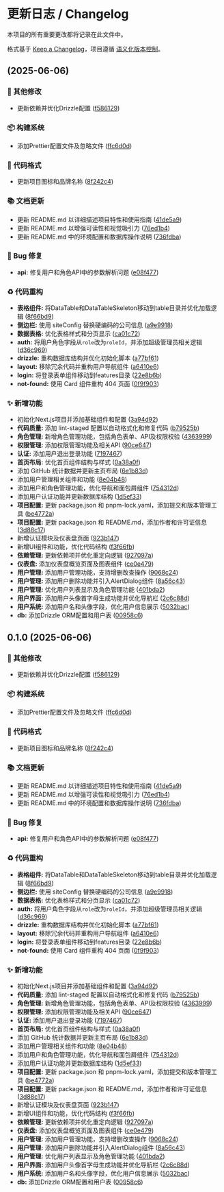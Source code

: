 # 更新日志 / Changelog

本项目的所有重要更改都将记录在此文件中。

格式基于 [Keep a Changelog](https://keepachangelog.com/zh-CN/1.0.0/)，项目遵循 [语义化版本控制](https://semver.org/lang/zh-CN/)。

##  (2025-06-06)


### 🔨 其他修改

* 更新依赖并优化Drizzle配置 ([f586129](https://github.com/guizimo/n-admin/commit/f586129aec29a847985436945742b414a0ed098e))


### 📦 构建系统

* 添加Prettier配置文件及忽略文件 ([ffc6d0d](https://github.com/guizimo/n-admin/commit/ffc6d0d6d4580620a3d1c7bf01b7085d74d39b4a))


### 💄 代码格式

* 更新项目图标和品牌名称 ([8f242c4](https://github.com/guizimo/n-admin/commit/8f242c48763fb5a01566c0b0f967e44b297793ee))


### 📚 文档更新

* 更新 README.md 以详细描述项目特性和使用指南 ([41de5a9](https://github.com/guizimo/n-admin/commit/41de5a994d21497c54e734d8176b905a1634bd2e))
* 更新 README.md 以增强可读性和视觉吸引力 ([76ed1b4](https://github.com/guizimo/n-admin/commit/76ed1b4a3d940635da36be15c6b1d380cb4d441b))
* 更新 README.md 中的环境配置和数据库操作说明 ([736fdba](https://github.com/guizimo/n-admin/commit/736fdba24d3546c276f63ee88a100659851ec9a1))


### 🐛 Bug 修复

* **api:** 修复用户和角色API中的参数解析问题 ([e08f477](https://github.com/guizimo/n-admin/commit/e08f477711eb187e357eef1772253fa6e1e5f947))


### ♻️ 代码重构

* **表格组件:** 将DataTable和DataTableSkeleton移动到table目录并优化加载逻辑 ([8f66bd9](https://github.com/guizimo/n-admin/commit/8f66bd9180bbf3bcaea595e8dab2ef8ccb274e58))
* **侧边栏:** 使用 siteConfig 替换硬编码的公司信息 ([a9e9918](https://github.com/guizimo/n-admin/commit/a9e991880e3cd1c2f272edce02881304cea7285b))
* **数据表格:** 优化表格样式和分页显示 ([ca01c72](https://github.com/guizimo/n-admin/commit/ca01c72edfba55f8e98abca68b8bf026aeffa0d5))
* **auth:** 将用户角色字段从`role`改为`roleId`，并添加超级管理员相关逻辑 ([d36c969](https://github.com/guizimo/n-admin/commit/d36c969af236dcce170e606469e96fb2943b9cc1))
* **drizzle:** 重构数据库结构并优化初始化脚本 ([a77bf61](https://github.com/guizimo/n-admin/commit/a77bf61705d629aa1543cb0942c89376be20e707))
* **layout:** 移除冗余代码并重构用户导航组件 ([a6410e6](https://github.com/guizimo/n-admin/commit/a6410e66fefe31a8e9cec28a24d4a706391aa975))
* **login:** 将登录表单组件移动到features目录 ([22e8b6b](https://github.com/guizimo/n-admin/commit/22e8b6b65a709160cb8c64be33a725e919985973))
* **not-found:** 使用 Card 组件重构 404 页面 ([0f9f903](https://github.com/guizimo/n-admin/commit/0f9f90375314eb2c62d7259e0c950ea86c86b8cb))


### ✨ 新增功能

* 初始化Next.js项目并添加基础组件和配置 ([3a94d92](https://github.com/guizimo/n-admin/commit/3a94d923e810fd2f32c61d65982342a21a9d5cf8))
* **代码质量:** 添加 lint-staged 配置以自动格式化和修复代码 ([b79525b](https://github.com/guizimo/n-admin/commit/b79525b6207e91665a7b749f32acec3c3372a3f2))
* **角色管理:** 新增角色管理功能，包括角色表单、API及权限校验 ([4363999](https://github.com/guizimo/n-admin/commit/4363999f5f4a5ec964f8594fff29deaf3a39a8a1))
* **权限管理:** 添加权限管理功能及相关API ([90ce647](https://github.com/guizimo/n-admin/commit/90ce64774ebeb8c234bc8d45df07c80eab60443c))
* **认证:** 添加用户退出登录功能 ([7197467](https://github.com/guizimo/n-admin/commit/7197467e141ef60f196d3ccf4a3d996ba4bab3f0))
* **首页布局:** 优化首页组件结构与样式 ([0a38a0f](https://github.com/guizimo/n-admin/commit/0a38a0fe4c96acef160d77f8f46b9edcf63dce31))
* 添加 GitHub 统计数据并更新主页布局 ([6e1b83d](https://github.com/guizimo/n-admin/commit/6e1b83db09c54cf2550b4a9ad87508449dd61cc3))
* 添加用户管理相关组件和功能 ([8e04b48](https://github.com/guizimo/n-admin/commit/8e04b4878937fd3fdcd895ca044a1d69798e1c6b))
* 添加用户和角色管理功能，优化导航和面包屑组件 ([754312d](https://github.com/guizimo/n-admin/commit/754312d00f84ed7d2904bcbc5255712284916642))
* 添加用户认证功能并更新数据库结构 ([1d5ef33](https://github.com/guizimo/n-admin/commit/1d5ef335dedb48224a920d7ae73b19fba8b73bbb))
* **项目配置:** 更新 package.json 和 pnpm-lock.yaml，添加提交和版本管理工具 ([be4772a](https://github.com/guizimo/n-admin/commit/be4772ad907bcf71637da3c06a72f6364deb4a79))
* **项目配置:** 更新 package.json 和 README.md，添加作者和许可证信息 ([3d88c17](https://github.com/guizimo/n-admin/commit/3d88c175b65e0b3d1e33b1659db9072e560aba60))
* 新增认证模块及仪表盘页面 ([923b147](https://github.com/guizimo/n-admin/commit/923b147de9256dade3a12f88ccdebf78a280e682))
* 新增UI组件和功能，优化代码结构 ([f3f66fb](https://github.com/guizimo/n-admin/commit/f3f66fb9650aa25bc8914b86cec17a73d11df55f))
* **依赖管理:** 更新依赖项并优化重定向逻辑 ([927097a](https://github.com/guizimo/n-admin/commit/927097a39681bdbfd018959840b33901284851ae))
* **仪表盘:** 添加仪表盘概览页面及图表组件 ([ce0e479](https://github.com/guizimo/n-admin/commit/ce0e47980452fa5ab94fc1d2244f122065406fa1))
* **用户管理:** 添加用户管理功能，支持增删改查操作 ([9068c24](https://github.com/guizimo/n-admin/commit/9068c248781aea3ceda5d9952810f9232763d263))
* **用户管理:** 添加用户删除功能并引入AlertDialog组件 ([8a56c43](https://github.com/guizimo/n-admin/commit/8a56c433f5007121b161acc2a1884d705f24a09f))
* **用户管理:** 优化用户列表显示及角色管理功能 ([401bda2](https://github.com/guizimo/n-admin/commit/401bda2d0167e50c280371198f5d51bd2a926398))
* **用户界面:** 添加用户头像首字母生成功能并优化导航栏 ([2c6c88d](https://github.com/guizimo/n-admin/commit/2c6c88dc25a7480ec0f68c31f435046860c7f693))
* **用户系统:** 添加用户名和头像字段，优化用户信息展示 ([5032bac](https://github.com/guizimo/n-admin/commit/5032bac1775122391cfd41b501a02f307d0f8dd5))
* **db:** 添加Drizzle ORM配置和用户表 ([00958c6](https://github.com/guizimo/n-admin/commit/00958c69af6d6aba97a2516f7055ed657f159a49))

## 0.1.0 (2025-06-06)


### 🔨 其他修改

* 更新依赖并优化Drizzle配置 ([f586129](https://github.com/guizimo/n-admin/commit/f586129aec29a847985436945742b414a0ed098e))


### 📦 构建系统

* 添加Prettier配置文件及忽略文件 ([ffc6d0d](https://github.com/guizimo/n-admin/commit/ffc6d0d6d4580620a3d1c7bf01b7085d74d39b4a))


### 💄 代码格式

* 更新项目图标和品牌名称 ([8f242c4](https://github.com/guizimo/n-admin/commit/8f242c48763fb5a01566c0b0f967e44b297793ee))


### 📚 文档更新

* 更新 README.md 以详细描述项目特性和使用指南 ([41de5a9](https://github.com/guizimo/n-admin/commit/41de5a994d21497c54e734d8176b905a1634bd2e))
* 更新 README.md 以增强可读性和视觉吸引力 ([76ed1b4](https://github.com/guizimo/n-admin/commit/76ed1b4a3d940635da36be15c6b1d380cb4d441b))
* 更新 README.md 中的环境配置和数据库操作说明 ([736fdba](https://github.com/guizimo/n-admin/commit/736fdba24d3546c276f63ee88a100659851ec9a1))


### 🐛 Bug 修复

* **api:** 修复用户和角色API中的参数解析问题 ([e08f477](https://github.com/guizimo/n-admin/commit/e08f477711eb187e357eef1772253fa6e1e5f947))


### ♻️ 代码重构

* **表格组件:** 将DataTable和DataTableSkeleton移动到table目录并优化加载逻辑 ([8f66bd9](https://github.com/guizimo/n-admin/commit/8f66bd9180bbf3bcaea595e8dab2ef8ccb274e58))
* **侧边栏:** 使用 siteConfig 替换硬编码的公司信息 ([a9e9918](https://github.com/guizimo/n-admin/commit/a9e991880e3cd1c2f272edce02881304cea7285b))
* **数据表格:** 优化表格样式和分页显示 ([ca01c72](https://github.com/guizimo/n-admin/commit/ca01c72edfba55f8e98abca68b8bf026aeffa0d5))
* **auth:** 将用户角色字段从`role`改为`roleId`，并添加超级管理员相关逻辑 ([d36c969](https://github.com/guizimo/n-admin/commit/d36c969af236dcce170e606469e96fb2943b9cc1))
* **drizzle:** 重构数据库结构并优化初始化脚本 ([a77bf61](https://github.com/guizimo/n-admin/commit/a77bf61705d629aa1543cb0942c89376be20e707))
* **layout:** 移除冗余代码并重构用户导航组件 ([a6410e6](https://github.com/guizimo/n-admin/commit/a6410e66fefe31a8e9cec28a24d4a706391aa975))
* **login:** 将登录表单组件移动到features目录 ([22e8b6b](https://github.com/guizimo/n-admin/commit/22e8b6b65a709160cb8c64be33a725e919985973))
* **not-found:** 使用 Card 组件重构 404 页面 ([0f9f903](https://github.com/guizimo/n-admin/commit/0f9f90375314eb2c62d7259e0c950ea86c86b8cb))


### ✨ 新增功能

* 初始化Next.js项目并添加基础组件和配置 ([3a94d92](https://github.com/guizimo/n-admin/commit/3a94d923e810fd2f32c61d65982342a21a9d5cf8))
* **代码质量:** 添加 lint-staged 配置以自动格式化和修复代码 ([b79525b](https://github.com/guizimo/n-admin/commit/b79525b6207e91665a7b749f32acec3c3372a3f2))
* **角色管理:** 新增角色管理功能，包括角色表单、API及权限校验 ([4363999](https://github.com/guizimo/n-admin/commit/4363999f5f4a5ec964f8594fff29deaf3a39a8a1))
* **权限管理:** 添加权限管理功能及相关API ([90ce647](https://github.com/guizimo/n-admin/commit/90ce64774ebeb8c234bc8d45df07c80eab60443c))
* **认证:** 添加用户退出登录功能 ([7197467](https://github.com/guizimo/n-admin/commit/7197467e141ef60f196d3ccf4a3d996ba4bab3f0))
* **首页布局:** 优化首页组件结构与样式 ([0a38a0f](https://github.com/guizimo/n-admin/commit/0a38a0fe4c96acef160d77f8f46b9edcf63dce31))
* 添加 GitHub 统计数据并更新主页布局 ([6e1b83d](https://github.com/guizimo/n-admin/commit/6e1b83db09c54cf2550b4a9ad87508449dd61cc3))
* 添加用户管理相关组件和功能 ([8e04b48](https://github.com/guizimo/n-admin/commit/8e04b4878937fd3fdcd895ca044a1d69798e1c6b))
* 添加用户和角色管理功能，优化导航和面包屑组件 ([754312d](https://github.com/guizimo/n-admin/commit/754312d00f84ed7d2904bcbc5255712284916642))
* 添加用户认证功能并更新数据库结构 ([1d5ef33](https://github.com/guizimo/n-admin/commit/1d5ef335dedb48224a920d7ae73b19fba8b73bbb))
* **项目配置:** 更新 package.json 和 pnpm-lock.yaml，添加提交和版本管理工具 ([be4772a](https://github.com/guizimo/n-admin/commit/be4772ad907bcf71637da3c06a72f6364deb4a79))
* **项目配置:** 更新 package.json 和 README.md，添加作者和许可证信息 ([3d88c17](https://github.com/guizimo/n-admin/commit/3d88c175b65e0b3d1e33b1659db9072e560aba60))
* 新增认证模块及仪表盘页面 ([923b147](https://github.com/guizimo/n-admin/commit/923b147de9256dade3a12f88ccdebf78a280e682))
* 新增UI组件和功能，优化代码结构 ([f3f66fb](https://github.com/guizimo/n-admin/commit/f3f66fb9650aa25bc8914b86cec17a73d11df55f))
* **依赖管理:** 更新依赖项并优化重定向逻辑 ([927097a](https://github.com/guizimo/n-admin/commit/927097a39681bdbfd018959840b33901284851ae))
* **仪表盘:** 添加仪表盘概览页面及图表组件 ([ce0e479](https://github.com/guizimo/n-admin/commit/ce0e47980452fa5ab94fc1d2244f122065406fa1))
* **用户管理:** 添加用户管理功能，支持增删改查操作 ([9068c24](https://github.com/guizimo/n-admin/commit/9068c248781aea3ceda5d9952810f9232763d263))
* **用户管理:** 添加用户删除功能并引入AlertDialog组件 ([8a56c43](https://github.com/guizimo/n-admin/commit/8a56c433f5007121b161acc2a1884d705f24a09f))
* **用户管理:** 优化用户列表显示及角色管理功能 ([401bda2](https://github.com/guizimo/n-admin/commit/401bda2d0167e50c280371198f5d51bd2a926398))
* **用户界面:** 添加用户头像首字母生成功能并优化导航栏 ([2c6c88d](https://github.com/guizimo/n-admin/commit/2c6c88dc25a7480ec0f68c31f435046860c7f693))
* **用户系统:** 添加用户名和头像字段，优化用户信息展示 ([5032bac](https://github.com/guizimo/n-admin/commit/5032bac1775122391cfd41b501a02f307d0f8dd5))
* **db:** 添加Drizzle ORM配置和用户表 ([00958c6](https://github.com/guizimo/n-admin/commit/00958c69af6d6aba97a2516f7055ed657f159a49))
